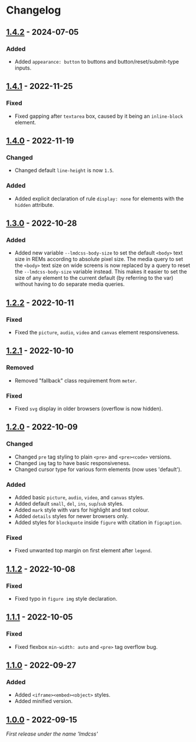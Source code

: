 # Changelog

## [1.4.2] - 2024-07-05

### Added

- Added `appearance: button` to buttons and button/reset/submit-type inputs.

## [1.4.1] - 2022-11-25

### Fixed

- Fixed gapping after `textarea` box, caused by it being an `inline-block` element.

## [1.4.0] - 2022-11-19

### Changed

- Changed default `line-height` is now `1.5`.

### Added

- Added explicit declaration of rule `display: none` for elements with the `hidden` attribute.

## [1.3.0] - 2022-10-28

### Added

- Added new variable `--lmdcss-body-size` to set the default `<body>` text size in REMs according to absolute pixel size. The media query to set the `<body>` text size on wide screens is now replaced by a query to reset the `--lmdcss-body-size` variable instead. This makes it easier to set the size of any element to the current default (by referring to the var) without having to do separate media queries.

## [1.2.2] - 2022-10-11

### Fixed

- Fixed the `picture`, `audio`, `video` and `canvas` element responsiveness.

## [1.2.1] - 2022-10-10

### Removed

- Removed "fallback" class requirement from `meter`.

### Fixed

- Fixed `svg` display in older browsers (overflow is now hidden).

## [1.2.0] - 2022-10-09

### Changed

- Changed `pre` tag styling to plain `<pre>` and `<pre><code>` versions.
- Changed `img` tag to have basic responsiveness.
- Changed cursor type for various form elements (now uses 'default').

### Added

- Added basic `picture`, `audio`, `video`, and `canvas` styles.
- Added default `small`, `del`, `ins`, `sup`/`sub` styles.
- Added `mark` style with vars for highlight and text colour.
- Added `details` styles for newer browsers only.
- Added styles for `blockquote` inside `figure` with citation in `figcaption`.

### Fixed

- Fixed unwanted top margin on first element after `legend`.

## [1.1.2] - 2022-10-08

### Fixed

- Fixed typo in `figure img` style declaration.

## [1.1.1] - 2022-10-05

### Fixed

- Fixed flexbox `min-width: auto` and `<pre>` tag overflow bug.

## [1.1.0] - 2022-09-27

### Added

- Added `<iframe><embed><object>` styles.
- Added minified version.

## [1.0.0] - 2022-09-15

*First release under the name 'lmdcss'*

[1.4.2]: https://github.com/lmd-code/lmdcss/releases/tag/v1.4.2
[1.4.1]: https://github.com/lmd-code/lmdcss/releases/tag/v1.4.1
[1.4.0]: https://github.com/lmd-code/lmdcss/releases/tag/v1.4.0
[1.3.0]: https://github.com/lmd-code/lmdcss/releases/tag/v1.3.0
[1.2.2]: https://github.com/lmd-code/lmdcss/releases/tag/v1.2.2
[1.2.1]: https://github.com/lmd-code/lmdcss/releases/tag/v1.2.1
[1.2.0]: https://github.com/lmd-code/lmdcss/releases/tag/v1.2.0
[1.1.2]: https://github.com/lmd-code/lmdcss/releases/tag/v1.1.2
[1.1.1]: https://github.com/lmd-code/lmdcss/releases/tag/v1.1.1
[1.1.0]: https://github.com/lmd-code/lmdcss/releases/tag/v1.1.0
[1.0.0]: https://github.com/lmd-code/lmdcss/releases/tag/v1.0.0
